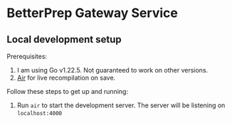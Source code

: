 # BetterPrep Gateway Service

## Local development setup

Prerequisites:

1. I am using Go v1.22.5. Not guaranteed to work on other versions.
2. [Air](https://github.com/air-verse/air) for live recompilation on save.

Follow these steps to get up and running:

1. Run `air` to start the development server. The server will be listening on `localhost:4000`
